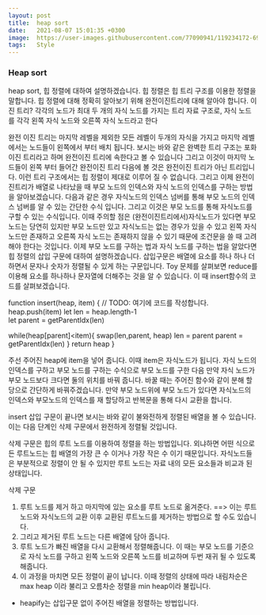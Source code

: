 ```yaml
---
layout: post
title:  heap sort
date:   2021-08-07 15:01:35 +0300
image:  https://user-images.githubusercontent.com/77090941/119234172-69717180-bb67-11eb-8acc-f687aa97de80.jpg
tags:   Style
---
```

### Heap sort 
heap sort, 힙 정렬에 대하여 설명하겠습니다. 힙 정렬은 힙 트리 구조를 이용한 정렬을 말합니다. 힙 정렬에 대해 정확히 알아보기 위해 완전이진트리에 대해 알아야 합니다.
이진 트리? 각각의 노드가 최대 두 개의 자식 노드를 가지는 트리 자료 구조로, 자식 노드를 각각 왼쪽 자식 노드와 오른쪽 자식 노드라고 한다

완전 이진 트리는 마지막 레벨을 제외한 모든 레벨이 두개의 자식을 가지고 마지막 레벨에서는 노드들이 왼쪽에서 부터 배치 됩니다.
보시는 바와 같은 완벽한 트리 구조는 포화 이진 트리라고 하며 완전이진 트리에 속한다고 볼 수 있습니다
그리고 이것이 마지막 노드들이 왼쪽 부터 들어간 완전이진 트리 
다음에 볼 것은 완전이진 트리가 아닌 트리입니다. 이런 트리 구조에서는 힙 정렬이 제대로 이루어 질 수 없습니다. 
그리고 이제 완전이진트리가 배열로 나타났을 때 부모 노드의 인덱스와 자식 노드의 인덱스를 구하는 방법을 알아보겠습니다.
 다음과 같은 경우 자식노드의 인덱스 넘버를 통해 부모 노드의 인덱스 넘버를 알 수 있는 간단한 수식 입니다. 
 그리고 이것은 부모 노드를 통해 자식노드를 구할 수 있는 수식입니다. 이때 주의할 점은 (완전이진트리에서)자식노드가 있다면 부모노드는 당연히 있지만 
 부모 노드만 있고 자식노드는 없는 경우가 있을 수 있고 왼쪽 자식 노드만 존재하고 오른쪽 자식 노드는 존재하지 않을 수 있기 때문에 조건문을 쓸 때 고려해야 한다는 것입니다. 
 이제 부모 노드를 구하는 법과 자식 노드를 구하는 법을 알았다면 
 힙 정렬의 삽입 구문에 대하여 설명하겠습니다. 삽입구문은 배열에 요소를 하나 하나 더하면서 문자나 숫자가 정렬될 수 있게 하는 구문입니다. 
 Toy 문제를 살펴보면 reduce를 이용해 요소를 하나하나 문자열에 더해주는 것을 알 수 있습니다. 이 때 insert함수의 코드를 살펴보겠습니다. 

 function insert(heap, item) {
  // TODO: 여기에 코드를 작성합니다.
  heap.push(item)
   let len = heap.length-1  
   let parent = getParentIdx(len)

   while(heap[parent]<item){
     swap(len,parent, heap)
      len = parent
      parent = getParentIdx(len)
   } 
   return heap
}

주선 주어진 heap에 item을 넣어 줍니다. 이때 item은 자식노드가 됩니다. 자식 노드의 인덱스를 구하고 부모 노드를 구하는 수식으로 부모 노드를 구한 다음 
만약 자식 노드가 부모 노드보다 크다면 둘의 위치를 바꿔 줍니다. 
 바꿀 때는 주어진 함수와 같이 분해 할당으로 간단하게 바꿔주겠습니다. 
 만약 부모 노드위에 부모 노드가 있다면 자식노드의 인덱스와 부모노드의 인덱스를 재 할당하고 반복문을 통해 다시 교환을 합니다.

 insert 삽입 구문이 끝나면 보시는 바와 같이 불와전하게 정렬된 배열을 볼 수 있습니다. 이는 다음 단계인 삭제 구문에서 완전하게 정렬될 것입니다.

 삭제 구문은 힙의 루트 노드를 이용하여 정렬을 하는 방법입니다. 외냐하면 어떤 식으로든 루트노드는 힙 배열의 가장 큰 수 이거나 가장 작은 수 이기 때문입니다. 
 자식노드들은 부분적으로 정렬이 안 될 수 있지만 루트 노드는 자료 내의 모든 요소들과 비교과 된 상태입니다. 

 삭제 구문 
 1. 루트 노드를 제거 하고 마지막에 있는 요소를 루트 노드로 옮겨준다. 
   ==> 이는 루트 노드와 자식노드의 교환 이후 교환된 루트노드를 제거하는 방법으로 할 수도 있습니다. 
2. 그리고 제거된 루트 노드는 다른 배열에 담아 줍니다. 
3. 루트 노드가 빠진 배열을 다시 교환해서 정렬해줍니다. 이 때는 부모 노드를 기준으로 자식 노드를 구하고 왼쪽 노드와 오른쪽 노드를 비교하며 두번 재귀 될 수 있도록 해줍니다. 
4. 이 과정을 마치면 모든 정렬이 끝이 납니다. 이때 정렬의 상태에 따라 내림차순은 max heap 이라 불리고 오름차순 정렬을 min heap이라 불립니다. 


* heapify는 삽입구문 없이 주어진 배열을 정렬하는 방법입니다. 


